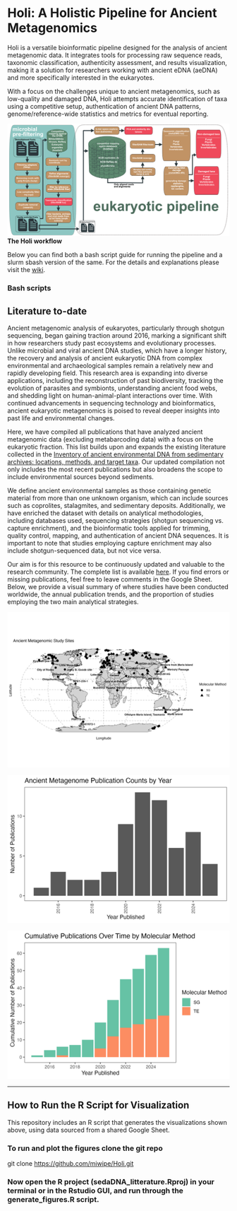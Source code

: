 # Holi: A Holistic Pipeline for Ancient Metagenomics
Holi is a versatile bioinformatic pipeline designed for the analysis of ancient metagenomic data. It integrates tools for processing raw sequence reads, taxonomic classification, authenticity assessment, and results visualization, making it a solution for researchers working with ancient eDNA (aeDNA) and more specifically interested in the eukaryotes.

With a focus on the challenges unique to ancient metagenomics, such as low-quality and damaged DNA, Holi attempts accurate identification of taxa using a competitive setup, authentication of ancient DNA patterns, genome/reference-wide statistics and metrics for eventual reporting.

![Workflow diagram of the Holi pipeline](figures/Holi_Workflow2025.png)
**The Holi workflow**

Below you can find both a bash script guide for running the pipeline and a slurm sbash version of the same. For the details and explanations please visit the [wiki](https://github.com/miwipe/Holi/wiki).
### Bash scripts

## Literature to-date
Ancient metagenomic analysis of eukaryotes, particularly through shotgun sequencing, began gaining traction around 2016, marking a significant shift in how researchers study past ecosystems and evolutionary processes. Unlike microbial and viral ancient DNA studies, which have a longer history, the recovery and analysis of ancient eukaryotic DNA from complex environmental and archaeological samples remain a relatively new and rapidly developing field. This research area is expanding into diverse applications, including the reconstruction of past biodiversity, tracking the evolution of parasites and symbionts, understanding ancient food webs, and shedding light on human-animal-plant interactions over time. With continued advancements in sequencing technology and bioinformatics, ancient eukaryotic metagenomics is poised to reveal deeper insights into past life and environmental changes.

Here, we have compiled all publications that have analyzed ancient metagenomic data (excluding metabarcoding data) with a focus on the eukaryotic fraction. This list builds upon and expands the existing literature collected in the [Inventory of ancient environmental DNA from sedimentary archives: locations, methods, and target taxa](https://zenodo.org/records/13761348). Our updated compilation not only includes the most recent publications but also broadens the scope to include environmental sources beyond sediments.

We define ancient environmental samples as those containing genetic material from more than one unknown organism, which can include sources such as coprolites, stalagmites, and sedimentary deposits. Additionally, we have enriched the dataset with details on analytical methodologies, including databases used, sequencing strategies (shotgun sequencing vs. capture enrichment), and the bioinformatic tools applied for trimming, quality control, mapping, and authentication of ancient DNA sequences. It is important to note that studies employing capture enrichment may also include shotgun-sequenced data, but not vice versa.

Our aim is for this resource to be continuously updated and valuable to the research community. The complete list is available [here](https://docs.google.com/spreadsheets/d/13cmBUi4cigUaTKtQeFLFvS0gXT8AeWxWKzHv2UcOBCI/edit?usp=sharing). If you find errors or missing publications, feel free to leave comments in the Google Sheet. Below, we provide a visual summary of where studies have been conducted worldwide, the annual publication trends, and the proportion of studies employing the two main analytical strategies.

![Worldmap of study sites in which ancient metagenomic data has been published](figures/SG_TE_map_method.png)

![Bar plot of litterature published per year](figures/barplot_no_publications.png)

![Barplot of all litterature categorized and cumulative](figures/barplot_cumsum_no_publications_methods.png)

---

## How to Run the R Script for Visualization

This repository includes an R script that generates the visualizations shown above, using data sourced from a shared Google Sheet.

### To run and plot the figures clone the git repo

git clone https://github.com/miwipe/Holi.git

### Now open the R project (sedaDNA_litterature.Rproj) in your terminal or in the Rstudio GUI, and run through the generate_figures.R script.

 






